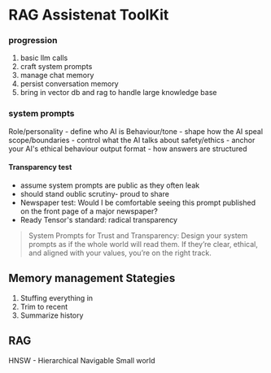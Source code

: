 # RAG Assistenat ToolKit

### progression
1. basic llm calls
2. craft system prompts
3. manage chat memory
4. persist conversation memory
5. bring in vector db and rag to handle large knowledge base

### system prompts
Role/personality - define who AI is
Behaviour/tone - shape how the AI speal
scope/boundaries - control what the AI talks about
safety/ethics - anchor your AI's ethical behaviour
output format - how answers are structured

#### Transparency test
- assume system prompts are public as they often leak
- should stand oublic scrutiny- proud to share
- Newspaper test: Would I be comfortable seeing this prompt published on the front page of a major newspaper?
- Ready Tensor's standard: radical transparency
> System Prompts for Trust and Transparency:
Design your system prompts as if the whole world will read them. If they’re clear, ethical, and aligned with your values, you’re on the right track.


## Memory management Stategies

1. Stuffing everything in 
2. Trim to recent
3. Summarize history

## RAG
HNSW - Hierarchical Navigable Small world